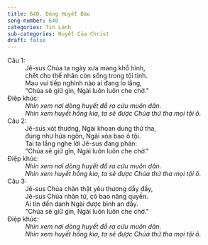 ```yaml
---
title: 640. Dòng Huyết Đào
song-number: 640
categories: Tin Lành
sub-categories: Huyết Của Christ
draft: false
---
```

<dl><dt>Câu 1:</dt><dd data-verse="1">Jê-sus Chúa ta ngày xưa mang khổ hình, <br/>chết cho thế nhân còn sống trong tội tình. <br/>Mau vui tiếp nghinh nào ai đang lo lắng, <br/>"Chúa sẽ giữ gìn, Ngài luôn luôn che chở." </dd><dt>Điệp khúc:</dt><dd data-chorus="1"><em>Nhìn xem nơi dòng huyết đổ ra cứu muôn dân. <br/>Nhìn xem huyết hồng kia, ta sẽ được Chúa thứ tha mọi tội ô. </em></dd><dt>Câu 2:</dt><dd data-verse="2">Jê-sus xót thương, Ngài khoan dung thứ tha, <br/>đúng như hứa ngôn, Ngài xóa bao ô tội. <br/>Tai ta lắng nghe lời Jê-sus đang phán: <br/>"Chúa sẽ giữ gìn, Ngài luôn luôn che chở." </dd><dt>Điệp khúc:</dt><dd data-chorus="1"><em>Nhìn xem nơi dòng huyết đổ ra cứu muôn dân. <br/>Nhìn xem huyết hồng kia, ta sẽ được Chúa thứ tha mọi tội ô. </em></dd><dt>Câu 3:</dt><dd data-verse="3">Jê-sus Chúa chân thật yêu thương dẫy đầy, <br/>Jê-sus Chúa nhân từ, có bao năng quyền. <br/>Ai tin đến danh Ngài được bình an đấy. <br/>"Chúa sẽ giữ gìn, Ngài luôn luôn che chở." </dd><dt>Điệp khúc:</dt><dd data-chorus="1"><em>Nhìn xem nơi dòng huyết đổ ra cứu muôn dân. <br/>Nhìn xem huyết hồng kia, ta sẽ được Chúa thứ tha mọi tội ô. </em></dd></dl>